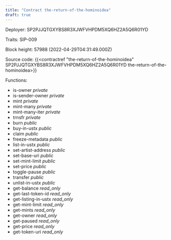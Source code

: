 ```yaml
---
title: "Contract the-return-of-the-hominoidea"
draft: true
---
```

Deployer: SP2PJJQTGXYBS8R3XJWFVHPDM5XQ6HZ2A5Q6R01YD

Traits:
SIP-009 



Block height: 57988 (2022-04-29T04:31:49.000Z)

Source code: {{<contractref "the-return-of-the-hominoidea" SP2PJJQTGXYBS8R3XJWFVHPDM5XQ6HZ2A5Q6R01YD the-return-of-the-hominoidea>}}

Functions:

* is-owner _private_
* is-sender-owner _private_
* mint _private_
* mint-many _private_
* mint-many-iter _private_
* trnsfr _private_
* burn _public_
* buy-in-ustx _public_
* claim _public_
* freeze-metadata _public_
* list-in-ustx _public_
* set-artist-address _public_
* set-base-uri _public_
* set-mint-limit _public_
* set-price _public_
* toggle-pause _public_
* transfer _public_
* unlist-in-ustx _public_
* get-balance _read_only_
* get-last-token-id _read_only_
* get-listing-in-ustx _read_only_
* get-mint-limit _read_only_
* get-mints _read_only_
* get-owner _read_only_
* get-paused _read_only_
* get-price _read_only_
* get-token-uri _read_only_
